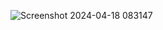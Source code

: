 ![Screenshot 2024-04-18 083147](https://github.com/AfhamAbqary/TT9L-01/assets/144979437/0d9bd6d7-b9e1-4ee4-a006-2e84f362832d)
